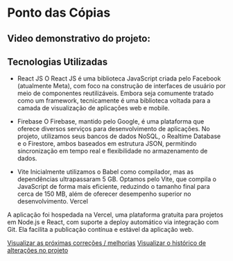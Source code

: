 # Ponto das Cópias

## Video demonstrativo do projeto:

## Tecnologias Utilizadas

- React JS
  O React JS é uma biblioteca JavaScript criada pelo Facebook (atualmente Meta), com foco na construção de interfaces de usuário por meio de componentes reutilizáveis. Embora seja comumente tratado como um framework, tecnicamente é uma biblioteca voltada para a camada de visualização de aplicações web e mobile.

- Firebase
  O Firebase, mantido pelo Google, é uma plataforma que oferece diversos serviços para desenvolvimento de aplicações. No projeto, utilizamos seus bancos de dados NoSQL, o Realtime Database e o Firestore, ambos baseados em estrutura JSON, permitindo sincronização em tempo real e flexibilidade no armazenamento de dados.

- Vite
  Inicialmente utilizamos o Babel como compilador, mas as dependências ultrapassaram 5 GB. Optamos pelo Vite, que compila o JavaScript de forma mais eficiente, reduzindo o tamanho final para cerca de 150 MB, além de oferecer desempenho superior no desenvolvimento.
  Vercel

A aplicação foi hospedada na Vercel, uma plataforma gratuita para projetos em Node.js e React, com suporte a deploy automático via integração com Git. Ela facilita a publicação contínua e estável da aplicação web.
 

[Visualizar as próximas correções / melhorias](https://github.com/ponjjar/PontoCopias/issues)
[Visualizar o histórico de alterações no projeto](https://github.com/ponjjar/PontoCopias/commits/main/)
